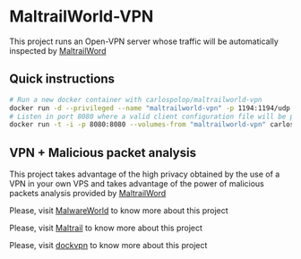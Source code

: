 # MaltrailWorld-VPN

This project runs an Open-VPN server whose traffic will be automatically inspected by [MaltrailWord](https://github.com/carlospolop/MaltrailWorld)

## Quick instructions

```bash
# Run a new docker container with carlospolop/maltrailworld-vpn
docker run -d --privileged --name "maltrailworld-vpn" -p 1194:1194/udp -p 443:443/tcp -p 8338:8338/tcp carlospolop/maltrailworld-vpn
# Listen in port 8080 where a valid client configuration file will be provided
docker run -t -i -p 8080:8080 --volumes-from "maltrailworld-vpn" carlospolop/maltrailworld-vpn serveconfig
```

## VPN + Malicious packet analysis

This project takes advantage of the high privacy obtained by the use of a VPN in your own VPS and takes advantage of the power of malicious packets analysis provided by [MaltrailWord](https://github.com/carlospolop/MaltrailWorld)

Please, visit [MalwareWorld](https://github.com/carlospolop/MalwareWorld) to know more about this project

Please, visit [Maltrail](https://github.com/stamparm/MalTrail) to know more about this project

Please, visit [dockvpn](https://github.com/jpetazzo/dockvpn) to know more about this project

  
